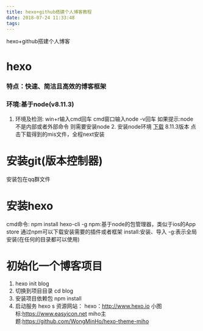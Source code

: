 ```yaml
---
title: hexo+github搭建个人博客教程
date: 2018-07-24 11:33:48
tags:
---
```

hexo+github搭建个人博客
# hexo
### 特点：快速、简洁且高效的博客框架
### 环境:基于node(v8.11.3)
   1. 环境及检测:
      win+r输入cmd回车
      cmd窗口输入node -v回车
      如果提示:node不是内部或者外部命令
      则需要安装node
    2. 安装node环境
       [下载](https://nodejs.org/zh-cn/) 8.11.3版本
       点击下载得到的mis文件，全程next安装
# 安装git(版本控制器)
  安装包在qq群文件
# 安装hexo
cmd命令: npm install hexo-cli -g
npm:基于node的包管理器，类似于ios的App store
    通过npm可以下载安装需要的插件或者框架
install:安装、导入
-g:表示全局安装(在任何的目录都可以使用)
# 初始化一个博客项目
  1. hexo init blog
  2. 切换到项目目录
     cd blog
  3. 安装项目依赖包
     npm install
  4. 启动服务
     hexo s
资源网站：
hexo：http://www.hexo.io
小图标:https://www.easyicon.net
miho主题:https://github.com/WongMinHo/hexo-theme-miho
